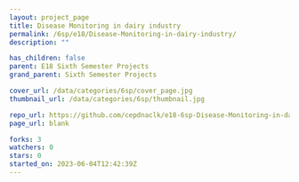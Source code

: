 ```yaml
---
layout: project_page
title: Disease Monitoring in dairy industry
permalink: /6sp/e18/Disease-Monitoring-in-dairy-industry/
description: ""

has_children: false
parent: E18 Sixth Semester Projects
grand_parent: Sixth Semester Projects

cover_url: /data/categories/6sp/cover_page.jpg
thumbnail_url: /data/categories/6sp/thumbnail.jpg

repo_url: https://github.com/cepdnaclk/e18-6sp-Disease-Monitoring-in-dairy-industry
page_url: blank

forks: 3
watchers: 0
stars: 0
started_on: 2023-06-04T12:42:39Z
---
```



